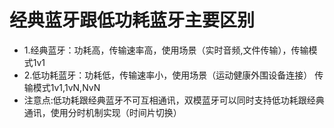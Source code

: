 # 经典蓝牙跟低功耗蓝牙主要区别
- 1.经典蓝牙：功耗高，传输速率高，使用场景（实时音频,文件传输），传输模式1v1
- 2.低功耗蓝牙：功耗低，传输速率小，使用场景（运动健康外围设备连接） 传输模式1v1,1vN,NvN
- 注意点:低功耗跟经典蓝牙不可互相通讯，双模蓝牙可以同时支持低功耗跟经典通讯，使用分时机制实现（时间片切换）